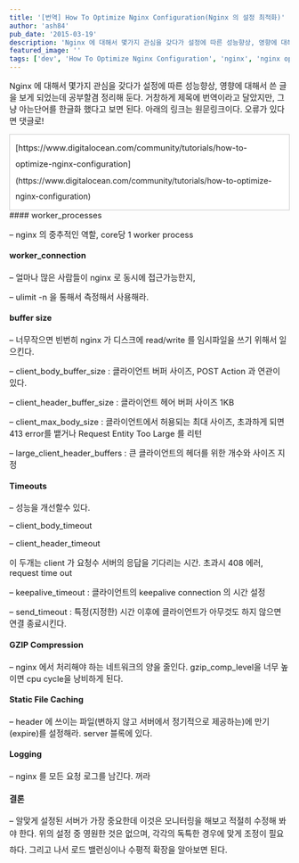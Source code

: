 ```yaml
---
title: '[번역] How To Optimize Nginx Configuration(Nginx 의 설정 최적화)'
author: 'ash84'
pub_date: '2015-03-19'
description: 'Nginx 에 대해서 몇가지 관심을 갖다가 설정에 따른 성능향상, 영향에 대해서 쓴 글을 보게 되었는데 공부할겸 정리해 둔다. 거창하게 제목에 번역이라고 달았지만, 그냥 아는단어를 한글화 했다고 보면 된다. 아래의 링크는 원문링크이다. 오류가 있다면 댓글로!'
featured_image: ''
tags: ['dev', 'How To Optimize Nginx Configuration', 'nginx', 'nginx optmize', 'nginx 설정', 'nginx 설정 최적화']
---
```



<span style="font-size: 11pt;">Nginx 에 대해서 몇가지 관심을 갖다가 설정에 따른 성능향상, 영향에 대해서 쓴 글을 보게 되었는데 공부할겸 정리해 둔다. 거창하게 제목에 번역이라고 달았지만, 그냥 아는단어를 한글화 했다고 보면 된다. 아래의 링크는 원문링크이다. 오류가 있다면 댓글로!</span>

<div class="txc-textbox" style="border: 1px solid rgb(203, 203, 203); padding: 10px; text-align: justify; line-height: 2; background-color: rgb(255, 255, 255);">[<span style="font-size: 11pt;">https://www.digitalocean.com/community/tutorials/how-to-optimize-nginx-configuration</span>](https://www.digitalocean.com/community/tutorials/how-to-optimize-nginx-configuration)

</div>#### <span style="font-size: 11pt;">worker_processes</span>

<span style="font-size: 11pt;">  
</span>

<span style="font-size: 11pt;">– nginx 의 중추적인 역할, core당 1 worker process</span>

<span style="font-size: 11pt;">  
</span>

#### <span style="font-size: 11pt;">worker_connection </span>

<span style="font-size: 11pt;">  
</span>

<span style="font-size: 11pt;">– 얼마나 많은 사람들이 nginx 로 동시에 접근가능한지, </span>

<span style="font-size: 11pt;">– ulimit -n 을 통해서 측정해서 사용해라. </span>

<span style="font-size: 11pt;">  
</span>

#### <span style="font-size: 11pt;">buffer size</span>

<span style="font-size: 11pt;">  
</span>

<span style="font-size: 11pt;">– 너무작으면 빈번히 nginx 가 디스크에 read/write 를 임시파일을 쓰기 위해서 일으킨다. </span>

<span style="font-size: 11pt;">– client_body_buffer_size : 클라이언트 버퍼 사이즈, POST Action 과 연관이 있다. </span>

<span style="font-size: 11pt;">– client_header_buffer_size : 클라이언트 헤어 버퍼 사이즈 1KB</span>

<span style="font-size: 11pt;">– client_max_body_size : 클라이언트에서 허용되는 최대 사이즈, 초과하게 되면 413 error를 뱉거나 Request Entity Too Large 를 리턴</span>

<span style="font-size: 11pt;">– large_client_header_buffers : 큰 클라이언트의 헤더를 위한 개수와 사이즈 지정 </span>

<span style="font-size: 11pt;">  
</span>

#### <span style="font-size: 11pt;">Timeouts</span>

<span style="font-size: 11pt;">  
</span>

<span style="font-size: 11pt;">– 성능을 개선할수 있다. </span>

<span style="font-size: 11pt;">– client_body_timeout </span>

<span style="font-size: 11pt;">– client_header_timeout </span>

<span style="font-size: 11pt;">이 두개는 client 가 요청수 서버의 응답을 기다리는 시간. 초과시 408 에러, request time out </span>

<span style="font-size: 11pt;">– keepalive_timeout : 클라이언트의 keepalive connection 의 시간 설정 </span>

<span style="font-size: 11pt;">– send_timeout : 특정(지정한) 시간 이후에 클라이언트가 아무것도 하지 않으면 연결 종료시킨다. </span>

<span style="font-size: 11pt;">  
</span>

#### <span style="font-size: 11pt;">GZIP Compression </span>

<span style="font-size: 11pt;">  
</span>

<span style="font-size: 11pt;">– nginx 에서 처리해야 하는 네트워크의 양을 줄인다. gzip_comp_level을 너무 높이면 cpu cycle을 낭비하게 된다. </span>

<span style="font-size: 11pt;">  
</span>

#### <span style="font-size: 11pt;">Static File Caching </span>

<span style="font-size: 11pt;">  
</span>

<span style="font-size: 11pt;">– header 에 쓰이는 파일(변하지 않고 서버에서 정기적으로 제공하는)에 만기(expire)를 설정해라. server 블록에 있다. </span>

<span style="font-size: 11pt;">  
</span>

#### <span style="font-size: 11pt;">Logging</span>

<span style="font-size: 11pt;">  
</span>

<span style="font-size: 11pt;">– nginx 를 모든 요청 로그를 남긴다. 꺼라 </span>

<span style="font-size: 11pt;">  
</span>

#### <span style="font-size: 11pt;">결론 </span>

<span style="font-size: 11pt;">  
</span>

<span style="font-size: 11pt;">– 알맞게 설정된 서버가 가장 중요한데 이것은 모니터링을 해보고 적절히 수정해 봐야 한다. 위의 설정 중 영원한 것은 없으며, </span><span style="font-size: 11pt; line-height: 2;">각각의 독특한 경우에 맞게 조정이 필요하다. 그리고 나서 로드 밸런싱이나 수평적 확장을 알아보면 된다. </span>

<span style="font-size: 11pt; line-height: 2;">  
</span>



